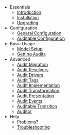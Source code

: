 - Essentials
    - [Introduction](/docs/{{version}}/introduction)
    - [Installation](/docs/{{version}}/installation)
    - [Upgrading](/docs/{{version}}/upgrading)
- Configuration
    - [General Configuration](/docs/{{version}}/general-configuration)
    - [Auditable Configuration](/docs/{{version}}/auditable-configuration)
- Basic Usage
    - [Model Setup](/docs/{{version}}/model-setup)
    - [Getting Audits](/docs/{{version}}/getting-audits)
- Advanced
    - [Audit Migration](/docs/{{version}}/audit-migration)
    - [Audit Resolvers](/docs/{{version}}/audit-resolvers)
    - [Audit Drivers](/docs/{{version}}/audit-drivers)
    - [Audit Tags](/docs/{{version}}/audit-tags)
    - [Audit Implementation](/docs/{{version}}/audit-implementation)
    - [Audit Transformation](/docs/{{version}}/audit-transformation)
    - [Audit Presentation](/docs/{{version}}/audit-presentation)
    - [Audit Events](/docs/{{version}}/audit-events)
    - [Auditable Transition](/docs/{{version}}/auditable-transition)
    - [Auditor](/docs/{{version}}/auditor)
- Help
    - [Problems?](/docs/{{version}}/problems)
    - [Troubleshooting](/docs/{{version}}/troubleshooting)
